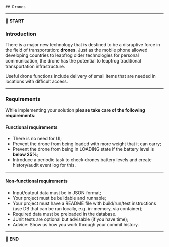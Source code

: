     ## Drones

-----------------------------------------------------

:scroll: **START**

### Introduction

There is a major new technology that is destined to be a disruptive force in the field of transportation: **drones**. Just as the mobile phone allowed developing countries to leapfrog older technologies for personal communication, the drone has the potential to leapfrog traditional transportation infrastructure.

Useful drone functions include delivery of small items that are needed in locations with difficult access.

-------------------------------------------------------

### Requirements

While implementing your solution **please take care of the following requirements**: 

#### Functional requirements

- There is no need for UI;
- Prevent the drone from being loaded with more weight that it can carry;
- Prevent the drone from being in LOADING state if the battery level is **below 25%**;
- Introduce a periodic task to check drones battery levels and create history/audit event log for this.

---------------------------------------------------------

#### Non-functional requirements

- Input/output data must be in JSON format;
- Your project must be buildable and runnable;
- Your project must have a README file with build/run/test instructions (use DB that can be run locally, e.g. in-memory, via container);
- Required data must be preloaded in the database.
- JUnit tests are optional but advisable (if you have time);
- Advice: Show us how you work through your commit history.

-----------------------------------------------------------

:scroll: **END** 
